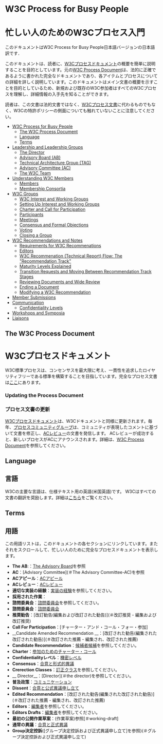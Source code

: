 # W3C Process for Busy People
# 忙しい人のためのW3Cプロセス入門
このドキュメントはW3C Process for Busy People日本語バージョンの日本語訳です．

このドキュメントは、読者に、[W3Cプロセスドキュメント](https://w3c.github.io/w3process/)の概要を簡単に説明することを目的としています。元の[W3C Process Document](https://w3c.github.io/w3process/)は、法的に正確であるように書かれた完全なドキュメントであり、各アイテムとプロセスについての詳細を詳しく説明しています。このドキュメントはメイン文書の概要を示すことを目的としているため、新規および既存のW3C参加者はすべてのW3Cプロセスを理解し、詳細情報の入手先を知ることができます。

読者は、この文書は法的文書ではなく、[W3Cプロセス文書](https://w3c.github.io/w3process/)に代わるものでもなく、W3Cの特許ポリシーの側面についても触れていないことに注意してください。

* [W3C Process for Busy People](#w3c-process-for-busy-people)
  * [The W3C Process Document](#the-w3c-process-document)
  * [Language](#language)
  * [Terms](#terms)
* [Leadership and Leadership Groups](#leadership-and-leadership-groups)
  * [The Director](#the-director)
  * [Advisory Board (AB)](#advisory-board-ab)
  * [Technical Architecture Group (TAG)](#technical-architecture-group-tag)
  * [Advisory Committee (AC)](#advisory-committee-ac)
  * [The W3C Team](#the-w3c-team)
* [Understanding W3C Members](#understanding-w3c-members)
  * [Members](#members)
  * [Membership Consortia](#membership-consortia)
* [W3C Groups](#w3c-groups)
  * [W3C Interest and Working Groups](#w3c-interest-and-working-groups)
  * [Setting Up Interest and Working Groups](#setting-up-interest-and-working-groups)
  * [Charter and Call for Participation](#charter-and-call-for-participation)
  * [Participants](#participants)
  * [Meetings](#meetings)
  * [Consensus and Formal Objections](#consensus-and-formal-objections)
  * [Voting](#voting)
  * [Closing a Group](#closing-a-group)
* [W3C Recommendations and Notes](#w3c-recommendations-and-notes)
  * [Requirements for W3C Recommenations](#requirements-for-w3c-recommenations-technical-reports)
  * [Editors](#editors)
  * [W3C Recommenation (Technical Report) Flow: The "Recommendation Track"](#w3c-recommenation-technical-report-flow-the-recommendation-track)
  * [Maturity Levels Explained](#maturity-levels-explained)
  * [Transition Requests and Moving Between Recommendation Track Stages](#transition-requests-and-moving-between-recommendation-track-stages)
  * [Reviewing Documents and Wide Review](#reviewing-documents-and-wide-review)
  * [Ending a Document](#ending-a-document)
  * [Modifying a W3C Recommendation](#modifying-a-w3c-recommendation)
* [Member Submissions](#member-submissions)
* [Communication](#communication)
  * [Confidentiality Levels](#confidentiality-levels)
* [Workshops and Symposia](#workshops-and-symposia)
* [Liaisons](#liaisons)

## The W3C Process Document
# W3Cプロセスドキュメント
W3C標準プロセスは、コンセンサスを最大限に考え、一貫性を追求したロイヤリティフリーである標準を構築することを目指しています。完全なプロセス文書は[ここ](https://w3c.github.io/w3process/)にあります。
### Updating the Process Document
### プロセス文書の更新
[W3Cプロセスドキュメント](https://w3c.github.io/w3process/)は、W3Cドキュメントと同様に更新されます。毎年、[プロセスコミュニティグループ](https://www.w3.org/community/w3process/)は、コミュニティが表現したコメントに基づいて文書を修正し、[ACレビュー](#ac-reviews)の文書を発信します。 ACレビューが成功すると、新しいプロセスがACにアナウンスされます。詳細は、[W3C Process Document](https://w3c.github.io/w3process/#GAProcess)を参照してください。
## Language
## 言語
W3Cの主要な言語は、仕様テキスト用の英語(米国英語)です。 W3Cはすべての文書の翻訳を奨励します。詳細は[こちら](https://www.w3.org/Consortium/Translation/)をご覧ください。
## Terms
## 用語
この用語リストは，このドキュメントの各セクションにリンクしています。またそれをスクロールして、忙しい人のために完全なプロセスドキュメントを表示します。
* __The AB__:：[The Advisory Board](＃advisory-board-ab)を参照
* __AC__：[Advisory Committee](＃The Advisory Committee-AC)を参照
* __ACアピール__：[ACアピール](＃アピール)
* __ACレビュー__：[ACレビュー](＃ac-reviews)
* __適切な実装の経験__：[実装の経験](実装の経験)を参照してください。
* __採用された作業__：
* __諮問委員会__：[諮問委員会](＃advisory-board-ab)を参照してください。
* __諮問委員会__：[諮問委員会](＃諮問委員会-ac)
* __推奨勧告__：[改訂勧告(編集および改訂された勧告)](＃改訂推奨 - 編集および改訂推奨)
* __Call For Participation__：[チャーター・アンド・コール・フォー・参加]
* __Candidate Amended Recommendation __：[改訂された勧告(編集された改訂された勧告)](＃改訂された推薦 - 編集され、改訂された推薦)
* __Candidate Recommendation__：[候補者候補](＃候補者推奨)を参照してください。
* __Charter__：[参加のためのチャーター・コール](＃チャーター・アンド・コール・フォー・参加)
* __Confidentialityレベル__：[機密レベル](＃機密レベル)
* __Consensus__：[合意と形式的異議](＃合意書と形式的異議)
* __Crerection Classes__：[訂正クラス](＃訂正クラス)を参照してください。
* __ Director__：[Director](＃the director)を参照してください。
* __普及政策__：[コミュニケーション](＃コミュニケーション)
* __Dissent__：[合意と公式異議申し立て](＃コンセンサスと正式異議申し立て)
* __Edited Recommendation__：[改訂された勧告(編集された改訂された勧告)](＃改訂された推薦 - 編集され、改訂された推薦)
* __Editors__：[編集者](編集者)を参照してください。
* __Editors Drafts__：[編集者](＃editors-drafts)を参照してください。
* __最初の公開作業草案__：(作業草案)参照[＃working-draft]
* __通常の異議__：[合意と正式異議](＃コンセンサスと正式異議)
* __Group決定控訴__([グループ決定控訴および正式異議申し立て]を参照)(＃グループ決定控訴および正式異議申し立て)
